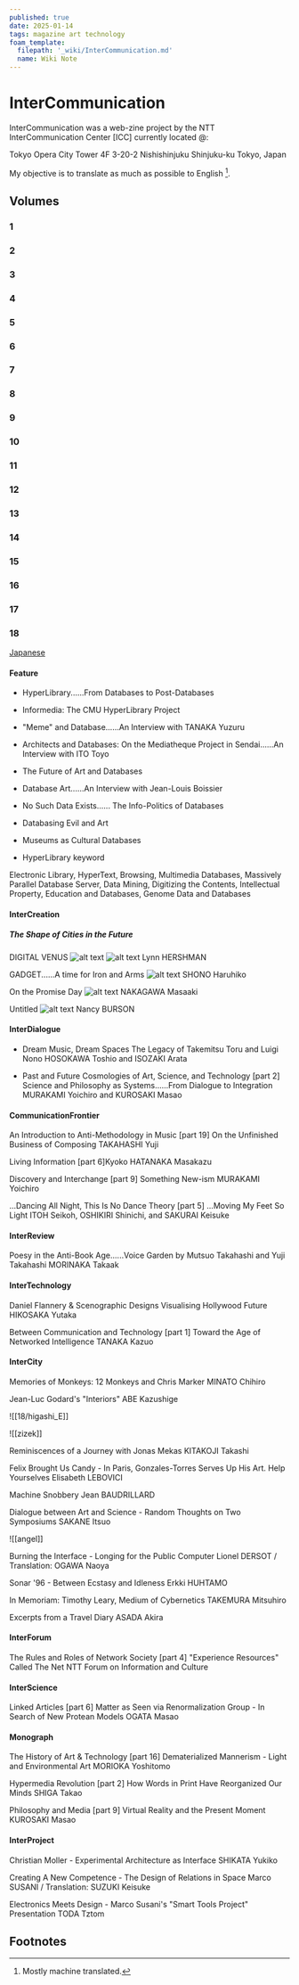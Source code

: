 ```yaml
---
published: true
date: 2025-01-14
tags: magazine art technology
foam_template:
  filepath: '_wiki/InterCommunication.md'
  name: Wiki Note
---
```

# InterCommunication

InterCommunication was a web-zine project by the NTT InterCommunication Center [ICC] currently located @:

Tokyo Opera City Tower 4F
3-20-2 Nishishinjuku
Shinjuku-ku
Tokyo, Japan

My objective is to translate as much as possible to English [^1].

## Volumes

### 1

### 2

### 3

### 4

### 5

### 6

### 7

### 8

### 9

### 10

### 11

### 12

### 13

### 14

### 15

### 16

### 17

### 18

[Japanese](https://www.ntticc.or.jp/pub/ic_mag/ic018/contents_j.html)

#### Feature

- HyperLibrary......From Databases to Post-Databases

- Informedia: The CMU HyperLibrary Project

- "Meme" and Database......An Interview with TANAKA Yuzuru

- Architects and Databases: On the Mediatheque Project in Sendai......An Interview with ITO Toyo

- The Future of Art and Databases

- Database Art......An Interview with Jean-Louis Boissier

- No Such Data Exists...... The Info-Politics of Databases

- Databasing Evil and Art

- Museums as Cultural Databases

- HyperLibrary keyword

Electronic Library, HyperText, Browsing, Multimedia Databases, Massively Parallel Database Server, Data Mining, Digitizing the Contents, Intellectual Property, Education and Databases, Genome Data and Databases

#### InterCreation

##### The Shape of Cities in the Future

DIGITAL VENUS
![alt text](/images/intercity/18/11.png)
![alt text](/images/intercity/18/12.png)
Lynn HERSHMAN

GADGET......A time for Iron and Arms
![alt text](/images/intercity/18/13.png)
SHONO Haruhiko

On the Promise Day
![alt text](/images/intercity/18/14.png)
NAKAGAWA Masaaki

Untitled
![alt text](/images/intercity/18/15.png)
Nancy BURSON

#### InterDialogue

- Dream Music, Dream Spaces
The Legacy of Takemitsu Toru and Luigi Nono
HOSOKAWA Toshio and ISOZAKI Arata

- Past and Future Cosmologies of Art, Science, and Technology [part 2]
Science and Philosophy as Systems......From Dialogue to Integration
MURAKAMI Yoichiro and KUROSAKI Masao

#### CommunicationFrontier

An Introduction to Anti-Methodology in Music [part 19]
On the Unfinished Business of Composing
TAKAHASHI Yuji

Living Information [part 6]Kyoko
HATANAKA Masakazu

Discovery and Interchange [part 9]
Something New-ism
MURAKAMI Yoichiro

...Dancing All Night, This Is No Dance Theory [part 5]
...Moving My Feet So Light
ITOH Seikoh, OSHIKIRI Shinichi, and SAKURAI Keisuke

#### InterReview

Poesy in the Anti-Book Age......Voice Garden by Mutsuo Takahashi and Yuji Takahashi
MORINAKA Takaak

#### InterTechnology

Daniel Flannery & Scenographic Designs
Visualising Hollywood Future
HIKOSAKA Yutaka

Between Communication and Technology [part 1]
Toward the Age of Networked Intelligence
TANAKA Kazuo

#### InterCity

Memories of Monkeys: 12 Monkeys and Chris Marker
MINATO Chihiro

Jean-Luc Godard's "Interiors"
ABE Kazushige

![[18/higashi_E]]

![[zizek]]

Reminiscences of a Journey with Jonas Mekas
KITAKOJI Takashi

Felix Brought Us Candy - In Paris, Gonzales-Torres Serves Up His Art. Help Yourselves
Elisabeth LEBOVICI

Machine Snobbery
Jean BAUDRILLARD

Dialogue between Art and Science - Random Thoughts on Two Symposiums
SAKANE Itsuo

![[angel]]

Burning the Interface - Longing for the Public Computer
Lionel DERSOT / Translation: OGAWA Naoya

Sonar '96 - Between Ecstasy and Idleness
Erkki HUHTAMO

In Memoriam: Timothy Leary, Medium of Cybernetics
TAKEMURA Mitsuhiro

Excerpts from a Travel Diary
ASADA Akira

#### InterForum

The Rules and Roles of Network Society [part 4]
"Experience Resources" Called The Net
NTT Forum on Information and Culture

#### InterScience

Linked Articles [part 6]
Matter as Seen via Renormalization Group - In Search of New Protean Models
OGATA Masao

#### Monograph

The History of Art & Technology [part 16]
Dematerialized Mannerism - Light and Environmental Art
MORIOKA Yoshitomo

Hypermedia Revolution [part 2]
How Words in Print Have Reorganized Our Minds
SHIGA Takao

Philosophy and Media [part 9]
Virtual Reality and the Present Moment
KUROSAKI Masao

#### InterProject

Christian Moller - Experimental Architecture as Interface
SHIKATA Yukiko

Creating A New Competence - The Design of Relations in Space
Marco SUSANI / Translation: SUZUKI Keisuke

Electronics Meets Design - Marco Susani's "Smart Tools Project" Presentation
TODA Tztom

## Footnotes

[^1]: Mostly machine translated.
